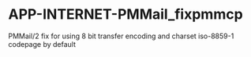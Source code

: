 # APP-INTERNET-PMMail_fixpmmcp
PMMail/2 fix for using 8 bit transfer encoding and charset iso-8859-1 codepage by default
